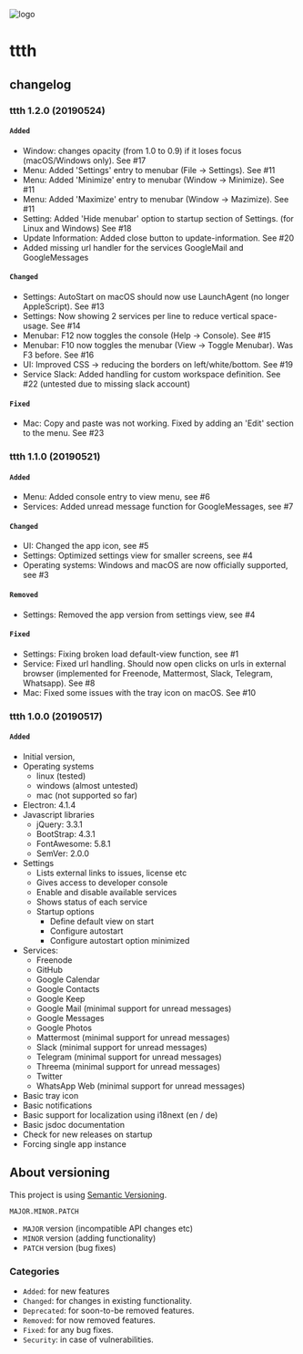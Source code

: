 ![logo](https://raw.githubusercontent.com/yafp/ttth/master/.github/logo/128x128.png)

# ttth
## changelog


### ttth 1.2.0 (20190524)
####  ```Added```
* Window: changes opacity (from 1.0 to 0.9) if it loses focus (macOS/Windows only). See #17
* Menu: Added 'Settings' entry to menubar (File -> Settings). See #11
* Menu: Added 'Minimize' entry to menubar (Window -> Minimize). See #11
* Menu: Added 'Maximize' entry to menubar (Window -> Mazimize). See #11
* Setting: Added 'Hide menubar' option to startup section of Settings. (for Linux and Windows) See #18
* Update Information: Added close button to update-information. See #20
* Added missing url handler for the services GoogleMail and GoogleMessages

#### ```Changed```
* Settings: AutoStart on macOS should now use LaunchAgent (no longer AppleScript). See #13
* Settings: Now showing 2 services per line to reduce vertical space-usage. See #14
* Menubar: F12 now toggles the console (Help -> Console). See #15
* Menubar: F10 now toggles the menubar (View -> Toggle Menubar). Was F3 before. See #16
* UI: Improved CSS -> reducing the borders on left/white/bottom. See #19
* Service Slack: Added handling for custom workspace definition. See #22 (untested due to missing slack account)

#### ```Fixed```
* Mac: Copy and paste was not working. Fixed by adding an 'Edit' section to the menu. See #23


### ttth 1.1.0 (20190521)
####  ```Added```
* Menu: Added console entry to view menu, see #6
* Services: Added unread message function for GoogleMessages, see #7

#### ```Changed```
* UI: Changed the app icon, see #5
* Settings: Optimized settings view for smaller screens, see #4
* Operating systems: Windows and macOS are now officially supported, see #3

#### ```Removed```
* Settings: Removed the app version from settings view, see #4

#### ```Fixed```
* Settings: Fixing broken load default-view function, see #1
* Service: Fixed url handling. Should now open clicks on urls in external browser (implemented for Freenode, Mattermost, Slack, Telegram, Whatsapp). See #8
* Mac: Fixed some issues with the tray icon on macOS. See #10


### ttth 1.0.0 (20190517)
####  ```Added```
* Initial version,
* Operating systems
  * linux (tested)
  * windows (almost untested)
  * mac (not supported so far)
* Electron: 4.1.4
* Javascript libraries
  * jQuery: 3.3.1
  * BootStrap: 4.3.1
  * FontAwesome: 5.8.1
  * SemVer: 2.0.0
* Settings
  * Lists external links to issues, license etc
  * Gives access to developer console
  * Enable and disable available services
  * Shows status of each service
  * Startup options
    * Define default view on start
    * Configure autostart
    * Configure autostart option minimized
* Services:
  * Freenode
  * GitHub
  * Google Calendar
  * Google Contacts
  * Google Keep
  * Google Mail (minimal support for unread messages)
  * Google Messages
  * Google Photos
  * Mattermost (minimal support for unread messages)
  * Slack (minimal support for unread messages)
  * Telegram (minimal support for unread messages)
  * Threema (minimal support for unread messages)
  * Twitter
  * WhatsApp Web (minimal support for unread messages)
* Basic tray icon
* Basic notifications
* Basic support for localization using i18next (en / de)
* Basic jsdoc documentation
* Check for new releases on startup
* Forcing single app instance



## About versioning
This project is using [Semantic Versioning](https://semver.org/).

  ```
  MAJOR.MINOR.PATCH
  ```

* ```MAJOR``` version (incompatible API changes etc)
* ```MINOR``` version (adding functionality)
* ```PATCH``` version (bug fixes)


### Categories
* ```Added```: for new features
* ```Changed```: for changes in existing functionality.
* ```Deprecated```: for soon-to-be removed features.
* ```Removed```: for now removed features.
* ```Fixed```: for any bug fixes.
* ```Security```: in case of vulnerabilities.
